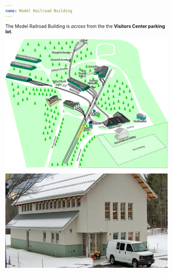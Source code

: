 ```yaml
---
name: Model Railroad Building
---
```


The Model Railroad Building is _across_ from the the **Visitors Center parking lot**.

![2024 Map of Seashore Trolley Museum campus](/assets/images/stm_map_2024.png)

![Model Railroad Building](/assets/images/locations/model_railroad_building1.png)


